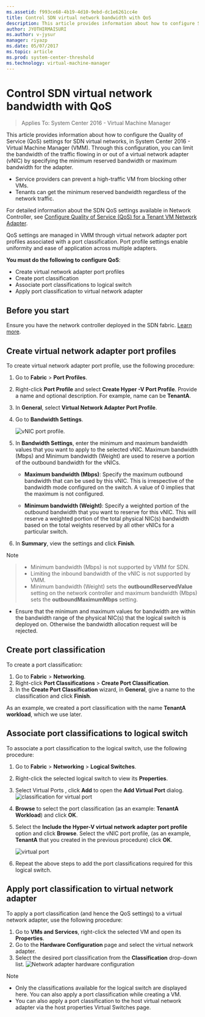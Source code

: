 ```yaml
---
ms.assetid: f993ce68-4b19-4d10-9ebd-dc1e6261cc4e
title: Control SDN virtual network bandwidth with QoS
description: This article provides information about how to configure SDN QoS by using VMM.
author: JYOTHIRMAISURI
ms.author: v-jysur
manager: riyazp
ms.date: 05/07/2017
ms.topic: article
ms.prod: system-center-threshold
ms.technology: virtual-machine-manager
---
```



# Control SDN virtual network bandwidth with QoS

>Applies To: System Center 2016 - Virtual Machine Manager

This article provides information about how to configure the Quality of Service (QoS) settings for SDN virtual networks, in System Center 2016 - Virtual Machine Manager (VMM).
Through this configuration, you can limit the bandwidth of the traffic flowing in or out of a virtual network adapter (vNIC) by specifying the minimum reserved bandwidth or maximum bandwidth for the adapter.

- Service providers can prevent a high-traffic VM from blocking other VMs.
- Tenants can get the minimum reserved bandwidth regardless of the network traffic.

For detailed information about the SDN QoS settings available in Network Controller, see [Configure Quality of Service (QoS) for a Tenant VM Network Adapter](https://technet.microsoft.com/windows-server-docs/networking/sdn/manage/configure-qos-for-tenant-vm-network-adapter).

QoS settings are managed in VMM through virtual network adapter port profiles associated with a port classification. Port profile settings enable uniformity and ease of application across multiple adapters.

**You must do the following to configure QoS**:
   - Create virtual network adapter port profiles
   - Create port classification
   - Associate port classifications to logical switch
   - Apply port classification to virtual network adapter

## Before you start
Ensure you have the network controller deployed in the SDN fabric. [Learn more](sdn-controller.md).

## Create virtual network adapter port profiles

To create virtual network adapter port profile, use the following procedure:

1.	Go to **Fabric** > **Port Profiles**.
2.	Right-click **Port Profile** and select **Create Hyper -V Port Profile**. Provide a name and optional description. For example, name can be **TenantA**.
3.	In **General**, select **Virtual Network Adapter Port Profile**.
4.	Go to **Bandwidth Settings**.

    ![vNIC port profile](media/bandwidth-settings-vnic-port-profile.png).
5.	In **Bandwidth Settings**, enter the minimum and maximum bandwidth values that you want to apply to the selected vNIC. Maximum bandwidth (Mbps) and Minimum bandwidth (Weight) are used to reserve a portion of the outbound bandwidth for the vNICs.

    - **Maximum bandwidth (Mbps)**: Specify the maximum outbound bandwidth that can be used by this vNIC. This is irrespective of the bandwidth mode configured on the switch. A value of 0 implies that the maximum is not configured.

    - **Minimum bandwidth (Weight)**: Specify a weighted portion of the outbound bandwidth that you want to reserve for this vNIC. This will reserve a weighted portion of the total physical NIC(s) bandwidth based on the total weights reserved by all other vNICs for a particular switch.

6. In **Summary**, view the settings and click **Finish**.

> [!NOTE]

> - Minimum bandwidth (Mbps) is not supported by VMM for SDN.  
> - Limiting the inbound bandwidth of the vNIC is not supported by VMM.
> - Minimum bandwidth (Weight) sets the **outboundReservedValue** setting on the network controller and maximum bandwidth (Mbps) sets the **outboundMaximumMbps** setting.
- Ensure that the minimum and maximum values for bandwidth are within the bandwidth range of the physical NIC(s) that the logical switch is deployed on. Otherwise the bandwidth allocation request will be rejected.


## Create port classification

To create a port classification:
1.	Go to **Fabric** >  **Networking**.
2.	Right-click  **Port Classifications** > **Create Port Classification**.
3.	In the **Create Port Classification** wizard, in **General**, give a name to the classification and click **Finish**.

As an example, we created a port classification with the name **TenantA workload**, which we use later.

## Associate port classifications to logical switch
To associate a port classification to the logical switch, use the following procedure:

1.	Go to **Fabric** > **Networking** > **Logical Switches**.
2.	Right-click the selected logical switch to view its **Properties**.
3.	Select  Virtual Ports , click **Add** to open the **Add Virtual Port** dialog.
![classification for virtual port](media/port-classification-for-virtaul-port.png)
4.	**Browse** to select the port classification (as an example: **TenantA Workload**) and click **OK**.
5.	Select the **Include the Hyper-V virtual network adapter port profile** option and click **Browse**.  Select the vNIC port profile, (as an example, **TenantA**  that you created in the previous procedure) click **OK**.

    ![virtual port](media/configure-virtual-port.png)
6. Repeat the above steps to add the port classifications required for this logical switch.

## Apply port classification to virtual network adapter
To apply a port classification (and hence the QoS settings) to a virtual network adapter, use the following procedure:

1.	Go to **VMs and Services**, right-click the selected VM and open its **Properties**.
2.	Go to the **Hardware Configuration** page and select the virtual network adapter.
3.	Select the desired port classification from the **Classification** drop-down list.
![Network adapter hardware configuration](media/network-adapter-hardware-configuration.png)


> [!NOTE]
- Only the classifications available for the logical switch are displayed here. You can also apply a port classification while creating a VM.
- You can also apply a port classification to the host virtual network adapter via the host properties Virtual Switches page.
